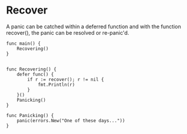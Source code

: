 # Recover

A panic can be catched within a deferred function and with the function
recover(), the panic can be resolved or re-panic'd.


```golang
func main() {
	Recovering()
}


func Recovering() {
	defer func() {
		if r := recover(); r != nil {
			fmt.Println(r)
		}
	}()
	Panicking()
}

func Panicking() {
	panic(errors.New("One of these days..."))
}

```
